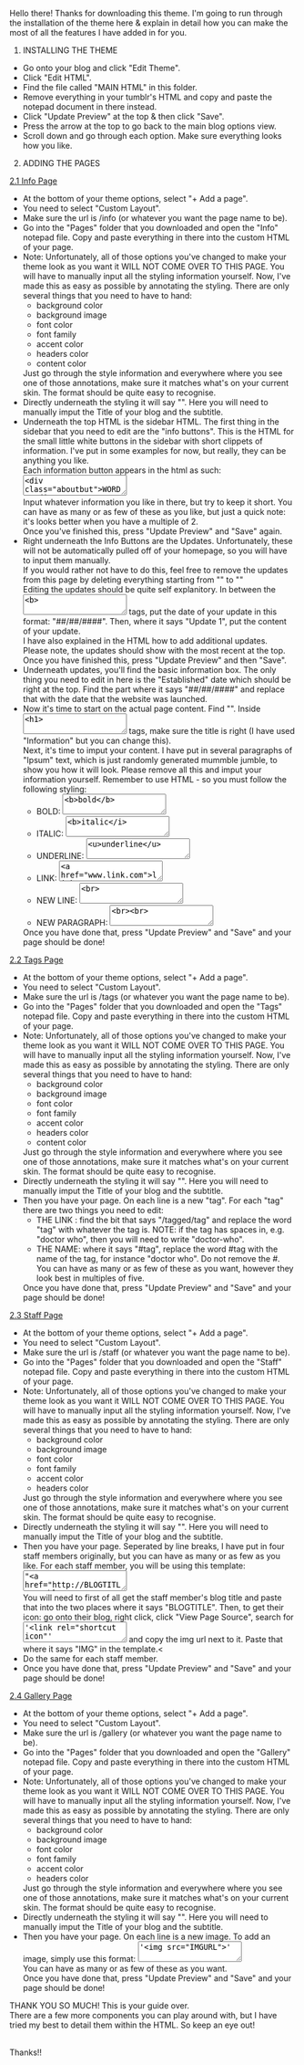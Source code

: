 Hello there! Thanks for downloading this theme. I'm going to run through the installation of the theme here & explain in detail how you can make the most of all the features I have added in for you.<p>

1. INSTALLING THE THEME
<ul>
<li>Go onto your blog and click "Edit Theme".
<li>Click "Edit HTML".
<li>Find the file called "MAIN HTML" in this folder.
<li>Remove everything in your tumblr's HTML and copy and paste the notepad document in there instead.
<li>Click "Update Preview" at the top & then click "Save".
<li>Press the arrow at the top to go back to the main blog options view.
<li>Scroll down and go through each option. Make sure everything looks how you like.
</ul><p>

2. ADDING THE PAGES

<U>2.1 Info Page</u>
<ul>
<li>At the bottom of your theme options, select "+ Add a page".
<li>You need to select "Custom Layout".
<li>Make sure the url is /info (or whatever you want the page name to be).
<li>Go into the "Pages" folder that you downloaded and open the "Info" notepad file. Copy and paste everything in there into the custom HTML of your page.
<li>Note: Unfortunately, all of those options you've changed to make your theme look as you want it WILL NOT COME OVER TO THIS PAGE. You will have to manually input all the styling information yourself. Now, I've made this as easy as possible by annotating the styling. There are only several things that you need to have to hand:
<ul>
		<li>background color
		<li>background image
		<li>font color
		<li>font family
		<li>accent color
		<li>headers color
		<li>content color
</ul>
Just go through the style information and everywhere where you see one of those annotations, make sure it matches what's on your current skin. The format should be quite easy to recognise.
<li>Directly underneath the styling it will say "<!-- TOP STARTS -->". Here you will need to manually imput the Title of your blog and the subtitle.
<li>Underneath the top HTML is the sidebar HTML. The first thing in the sidebar that you need to edit are the "info buttons". This is the HTML for the small little white buttons in the sidebar with short clippets of information. I've put in some examples for now, but really, they can be anything you like.<br>
Each information button appears in the html as such:<br>
		<textarea><div class="aboutbut">WORDS</div></textarea><bR>
Input whatever information you like in there, but try to keep it short. You can have as many or as few of these as you like, but just a quick note: it's looks better when you have a multiple of 2.<br>
Once you've finished this, press "Update Preview" and "Save" again.
<li>Right underneath the Info Buttons are the Updates. Unfortunately, these will not be automatically pulled off of your homepage, so you will have to input them manually.<br>
If you would rather not have to do this, feel free to remove the updates from this page by deleting everything starting from "<!-- updates start -->" to "<!-- updates end -->"<br>
Editing the updates should be quite self explanitory. In between the <textarea><b></textarea> tags, put the date of your update in this format: "##/##/####". Then, where it says "Update 1", put the content of your update.<br>
I have also explained in the HTML how to add additional updates.<br>
Please note, the updates should show with the most recent at the top.<br>
Once you have finished this, press "Update Preview" and then "Save".
<li>Underneath updates, you'll find the basic information box. The only thing you need to edit in here is the "Established" date which should be right at the top. Find the part where it says "##/##/####" and replace that with the date that the website was launched.
<li>Now it's time to start on the actual page content. Find "<!-- page begins -->". Inside <textarea><h1></textarea> tags, make sure the title is right (I have used "Information" but you can change this).<br>
Next, it's time to imput your content. I have put in several paragraphs of "Ipsum" text, which is just randomly generated mummble jumble, to show you how it will look. Please remove all this and imput your information yourself. Remember to use HTML - so you must follow the following styling:<br>
<ul>
		<li>BOLD: <textarea><b>bold</b></textarea>
		<li>ITALIC: <textarea><b>italic</i></textarea>
		<li>UNDERLINE: <textarea><u>underline</u></textarea>
		<li>LINK: <textarea><a href="www.link.com">link name</a></textarea>
		<li>NEW LINE: <textarea><br></textarea>
		<li>NEW PARAGRAPH: <textarea><br><br></textarea>
</ul>
Once you have done that, press "Update Preview" and "Save" and your page should be done!
</ul><p>


<u>2.2 Tags Page</u>
<ul>
<li>At the bottom of your theme options, select "+ Add a page".
<li>You need to select "Custom Layout".
<li>Make sure the url is /tags (or whatever you want the page name to be).
<li>Go into the "Pages" folder that you downloaded and open the "Tags" notepad file. Copy and paste everything in there into the custom HTML of your page.
<li>Note: Unfortunately, all of those options you've changed to make your theme look as you want it WILL NOT COME OVER TO THIS PAGE. You will have to manually input all the styling information yourself. Now, I've made this as easy as possible by annotating the styling. There are only several things that you need to have to hand:
<ul>
		<li>background color
		<li>background image
		<li>font color
		<li>font family
		<li>accent color
		<li>headers color
		<li>content color
</ul>
Just go through the style information and everywhere where you see one of those annotations, make sure it matches what's on your current skin. The format should be quite easy to recognise.
<li>Directly underneath the styling it will say "<!-- TOP STARTS -->". Here you will need to manually imput the Title of your blog and the subtitle.
<li>Then you have your page. On each line is a new "tag". For each "tag" there are two things you need to edit:
<ul>
  <li>THE LINK : find the bit that says "/tagged/tag" and replace the word "tag" with whatever the tag is. NOTE: if the tag has spaces in, e.g. "doctor who", then you will need to write "doctor-who".
  <li>THE NAME: where it says "#tag", replace the word #tag with the name of the tag, for instance "doctor who". Do not remove the #.
You can have as many or as few of these as you want, however they look best in multiples of five.
</ul>
Once you have done that, press "Update Preview" and "Save" and your page should be done!
</ul><p>


<u>2.3 Staff Page</u>
<ul>
<li>At the bottom of your theme options, select "+ Add a page".
<li>You need to select "Custom Layout".
<li>Make sure the url is /staff (or whatever you want the page name to be).
<li>Go into the "Pages" folder that you downloaded and open the "Staff" notepad file. Copy and paste everything in there into the custom HTML of your page.
<li>Note: Unfortunately, all of those options you've changed to make your theme look as you want it WILL NOT COME OVER TO THIS PAGE. You will have to manually input all the styling information yourself. Now, I've made this as easy as possible by annotating the styling. There are only several things that you need to have to hand:
<ul>
		<li>background color
		<li>background image
		<li>font color
		<li>font family
		<li>accent color
		<li>headers color
</ul>
Just go through the style information and everywhere where you see one of those annotations, make sure it matches what's on your current skin. The format should be quite easy to recognise.
<li>Directly underneath the styling it will say "<!-- TOP STARTS -->". Here you will need to manually imput the Title of your blog and the subtitle.
<li>Then you have your page. Seperated by line breaks, I have put in four staff members originally, but you can have as many or as few as you like. For each staff member, you will be using this template:<br>
		<textarea>"<a href="http://BLOGTITLE.tumblr.com" title="BLOGTITLE"><div class="staff" style="background-image: url(IMG);"></div></a>"</textarea><br>
You will need to first of all get the staff member's blog title and paste that into the two places where it says "BLOGTITLE". Then, to get their icon: go onto their blog, right click, click "View Page Source", search for <textarea>'<link rel="shortcut icon"'</textarea> and copy the img url next to it. Paste that where it says "IMG" in the template.<
<li>Do the same for each staff member.
<li>Once you have done that, press "Update Preview" and "Save" and your page should be done!
</ul><p>

<u>2.4 Gallery Page</u>
<ul>
<li>At the bottom of your theme options, select "+ Add a page".
<li>You need to select "Custom Layout".
<li>Make sure the url is /gallery (or whatever you want the page name to be).
<li>Go into the "Pages" folder that you downloaded and open the "Gallery" notepad file. Copy and paste everything in there into the custom HTML of your page.
<li>Note: Unfortunately, all of those options you've changed to make your theme look as you want it WILL NOT COME OVER TO THIS PAGE. You will have to manually input all the styling information yourself. Now, I've made this as easy as possible by annotating the styling. There are only several things that you need to have to hand:
<ul>
		<li>background color
		<li>background image
		<li>font color
		<li>font family
		<li>accent color
		<li>headers color
</ul>
Just go through the style information and everywhere where you see one of those annotations, make sure it matches what's on your current skin. The format should be quite easy to recognise.
<li>Directly underneath the styling it will say "<!-- TOP STARTS -->". Here you will need to manually imput the Title of your blog and the subtitle.
<li>Then you have your page. On each line is a new image. To add an image, simply use this format: <textarea>'<img src="IMGURL">'</textarea><br>
You can have as many or as few of these as you want.<br>
Once you have done that, press "Update Preview" and "Save" and your page should be done!
</ul><p>



THANK YOU SO MUCH! This is your guide over.<bR>
There are a few more components you can play around with, but I have tried my best to detail them within the HTML. So keep an eye out!<br><br>

Thanks!!
